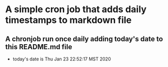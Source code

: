 A simple cron job that adds daily timestamps to markdown file
============================================================
## A chronjob run once daily adding today's date to this README.md file
* today's date is Thu Jan 23 22:52:17 MST 2020
